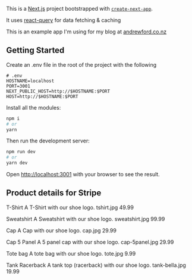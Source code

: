 This is a [Next.js](https://nextjs.org/) project bootstrapped with [`create-next-app`](https://github.com/vercel/next.js/tree/canary/packages/create-next-app).

It uses [react-query](https://react-query.tanstack.com) for data fetching & caching

This is an example app I'm using for my blog at [andrewford.co.nz](https://andrewford.co.nz)

## Getting Started

Create an .env file in the root of the project with the following

```env
# .env
HOSTNAME=localhost
PORT=3001
NEXT_PUBLIC_HOST=http://$HOSTNAME:$PORT
HOST=http://$HOSTNAME:$PORT
```

Install all the modules:

```bash
npm i
# or
yarn
```

Then run the development server:

```bash
npm run dev
# or
yarn dev
```

Open [http://localhost:3001](http://localhost:3001) with your browser to see the result.

## Product details for Stripe

T-Shirt
A T-Shirt with our shoe logo.
tshirt.jpg
49.99

Sweatshirt
A Sweatshirt with our shoe logo.
sweatshirt.jpg
99.99

Cap
A Cap with our shoe logo.
cap.jpg
29.99

Cap 5 Panel
A 5 panel cap with our shoe logo.
cap-5panel.jpg
29.99

Tote bag
A tote bag with our shoe logo.
tote.jpg
9.99

Tank Racerback
A tank top (racerback) with our shoe logo.
tank-bella.jpg
19.99
